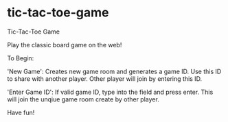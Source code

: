 # tic-tac-toe-game

Tic-Tac-Toe Game

Play the classic board game on the web!

To Begin:

'New Game': Creates new game room and generates a game ID. Use this ID to share with another player. Other player will join by entering this ID.

'Enter Game ID': If valid game ID, type into the field and press enter. This will join the unqiue game room create by other player.

Have fun!
